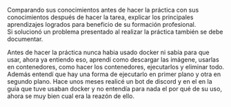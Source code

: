 Comparando sus conocimientos antes de hacer la práctica con sus conocimientos después de hacer la tarea, explicar los principales aprendizajes logrados para beneficio de su formación profesional.  
Si solucionó un problema presentado al realizar la práctica también se debe documentar.

Antes de hacer la práctica nunca habia usado docker ni sabía para que usar, ahora ya entiendo eso, aprendí como descargar las imágene, usarlas en contenedores, como hacer los contenedores, ejecutarlos y eliminar todo. Además entendí que hay una forma de ejecutarlo en primer plano y otra en segundo plano. Hace unos meses realicé un bot de discord y en el en la guía que tuve usaban docker y no entendía para nada el por qué de su uso, ahora se muy bien cual era la reazón de ello.
